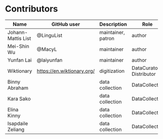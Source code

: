 # Contributors

Name               | GitHub user | Description | Role
---                | ---         | --- | --- 
Johann-Mattis List | @LinguList  | maintainer, patron | author 
Mei-Shin Wu        | @MacyL      | maintainer | author
Yunfan Lai         | @laiyunfan  | maintainer | author
Wiktionary         | https://en.wiktionary.org/ | digitization | DataCurator, Distributor
Binny Abraham | | data collection | DataCollector
Kara Sako | | data collection | DataCollector
Elina Kinny | | data collection | DataCollector
Isapdaile Zeliang | | data collection | DataCollector

